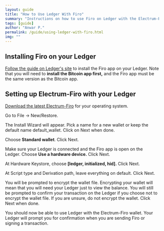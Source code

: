 ```yaml
---
layout: guide
title: "How to Use Ledger With Firo"
summary: "Instructions on how to use Firo on Ledger with the Electrum-Firo wallet"
tags: [guide]
author: "Anwar P."
permalink: /guide/using-ledger-with-firo.html
img: ""
---
```

## Installing Firo on your Ledger

[Follow the guide on Ledger's site](https://support.ledger.com/hc/en-us/articles/360006543693-Zcoin-Firo-XZC-) to install the Firo app on your Ledger. Note that you will need to **install the Bitcoin app first,** and the Firo app must be the same version as the Bitcoin app.

## Setting up Electrum-Firo with your Ledger

[Download the latest Electrum-Firo](https://github.com/firoorg/electrum-firo/releases/latest) for your operating system.

Go to File -> New/Restore. 

The Install Wizard will appear. Pick a name for a new wallet or keep the default name default_wallet. Click on Next when done.

Choose **Standard wallet**. Click Next.

Make sure your Ledger is connected and the Firo app is open on the Ledger. Choose **Use a hardware device.** Click Next.

At Hardware Keystore, choose **[ledger, initialized, hid].** Click Next.

At Script type and Derivation path, leave everything on default. Click Next.

You will be prompted to encrypt the wallet file. Encrypting your wallet will mean that you will need your Ledger just to view the balance. You will still be prompted to confirm your transaction on the Ledger if you choose not to encrypt the wallet file. If you are unsure, do not encrypt the wallet. Click Next when done.

You should now be able to use Ledger with the Electrum-Firo wallet. Your Ledger will prompt you for confirmation when you are sending Firo or signing a transaction.
